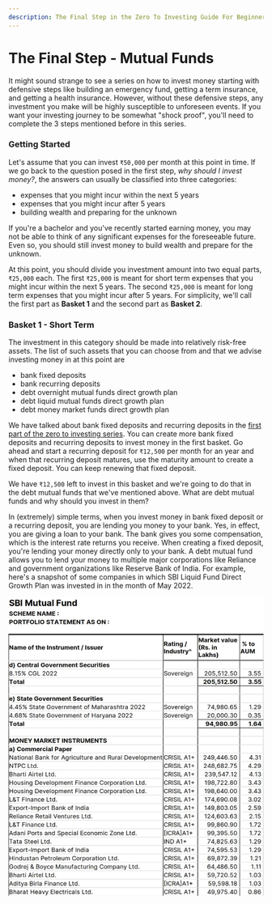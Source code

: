 ```yaml
---
description: The Final Step in the Zero To Investing Guide For Beginners
---
```


# The Final Step - Mutual Funds

It might sound strange to see a series on how to invest money starting with defensive steps like building an emergency fund, getting a term insurance, and getting a health insurance. However, without these defensive steps, any investment you make will be highly susceptible to unforeseen events. If you want your investing journey to be somewhat "shock proof", you'll need to complete the 3 steps mentioned before in this series.

### Getting Started

Let's assume that you can invest `₹50,000` per month at this point in time. If we go back to the question posed in the first step, _why should I invest money?_, the answers can usually be classified into three categories:

* expenses that you might incur within the next 5 years
* expenses that you might incur after 5 years
* building wealth and preparing for the unknown

If you're a bachelor and you've recently started earning money, you may not be able to think of any significant expenses for the foreseeable future. Even so, you should still invest money to build wealth and prepare for the unknown.

At this point, you should divide you investment amount into two equal parts, `₹25,000` each. The first `₹25,000` is meant for short term expenses that you might incur within the next 5 years. The second `₹25,000` is meant for long term expenses that you might incur after 5 years. For simplicity, we'll call the first part as **Basket 1** and the second part as **Basket 2**.

### Basket 1 - Short Term

The investment in this category should be made into relatively risk-free assets. The list of such assets that you can choose from and that we advise investing money in at this point are

* bank fixed deposits
* bank recurring deposits
* debt overnight mutual funds direct growth plan
* debt liquid mutual funds direct growth plan
* debt money market funds direct growth plan

We have talked about bank fixed deposits and recurring deposits in the [first part of the zero to investing series](the-first-step-emergency-fund.md). You can create more bank fixed deposits and recurring deposits to invest money in the first basket. Go ahead and start a recurring deposit for `₹12,500` per month for an year and when that recurring deposit matures, use the maturity amount to create a fixed deposit. You can keep renewing that fixed deposit.

We have `₹12,500` left to invest in this basket and we're going to do that in the debt mutual funds that we've mentioned above. What are debt mutual funds and why should you invest in them?

In (extremely) simple terms, when you invest money in bank fixed deposit or a recurring deposit, you are lending you money to your bank. Yes, in effect, you are giving a loan to your bank. The bank gives you some compensation, which is the interest rate returns you receive. When creating a fixed deposit, you're lending your money directly only to your bank. A debt mutual fund allows you to lend your money to multiple major corporations like Reliance and government organizations like Reserve Bank of India. For example, here's a snapshot of some companies in which SBI Liquid Fund Direct Growth Plan was invested in in the month of May 2022.

![A few holdings of SBI Liquid Funds in May 2022](../../.gitbook/assets/sbi-liquid-portfolio-light.jpg)
